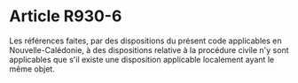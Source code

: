# Article R930-6

Les références faites, par des dispositions du présent code applicables en Nouvelle-Calédonie, à des dispositions relative à la procédure civile n'y sont applicables que s'il existe une disposition applicable localement ayant le même objet.
